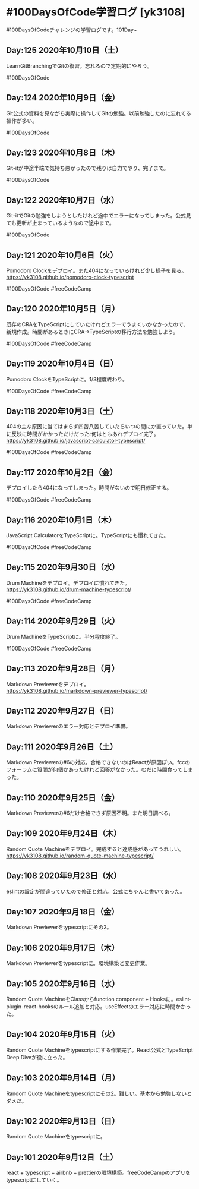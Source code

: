 # #100DaysOfCode学習ログ [yk3108]

\#100DaysOfCodeチャレンジの学習ログです。101Day~

## Day:125 2020年10月10日（土）

LearnGitBranchingでGitの復習。忘れるので定期的にやろう。

\#100DaysOfCode

## Day:124 2020年10月9日（金）

Git公式の資料を見ながら実際に操作してGitの勉強。以前勉強したのに忘れてる操作が多い。

\#100DaysOfCode

## Day:123 2020年10月8日（木）

Git-itが中途半端で気持ち悪かったので残りは自力でやり、完了まで。

\#100DaysOfCode

## Day:122 2020年10月7日（水）

Git-itでGitの勉強をしようとしたけれど途中でエラーになってしまった。公式見ても更新が止まっているようなので途中まで。

\#100DaysOfCode

## Day:121 2020年10月6日（火）

Pomodoro Clockをデプロイ。また404になっているけれど少し様子を見る。  
<https://yk3108.github.io/pomodoro-clock-typescript>

\#100DaysOfCode \#freeCodeCamp

## Day:120 2020年10月5日（月）

既存のCRAをTypeScriptにしていたけれどエラーでうまくいかなかったので、新規作成。時間があるときにCRA→TypeScriptの移行方法を勉強しよう。

\#100DaysOfCode \#freeCodeCamp

## Day:119 2020年10月4日（日）

Pomodoro ClockをTypeScriptに。1/3程度終わり。

\#100DaysOfCode \#freeCodeCamp

## Day:118 2020年10月3日（土）

404の主な原因に当てはまらず四苦八苦していたらいつの間にか直っていた。単に反映に時間がかかっただけだった💧何はともあれデプロイ完了。  
<https://yk3108.github.io/javascript-calculator-typescript/>

\#100DaysOfCode \#freeCodeCamp

## Day:117 2020年10月2日（金）

デプロイしたら404になってしまった。時間がないので明日修正する。

\#100DaysOfCode \#freeCodeCamp

## Day:116 2020年10月1日（木）

JavaScript CalculatorをTypeScriptに。TypeScriptにも慣れてきた。

\#100DaysOfCode \#freeCodeCamp

## Day:115 2020年9月30日（水）

Drum Machineをデプロイ。デプロイに慣れてきた。  
<https://yk3108.github.io/drum-machine-typescript/>

\#100DaysOfCode \#freeCodeCamp

## Day:114 2020年9月29日（火）

Drum MachineをTypeScriptに。半分程度終了。

\#100DaysOfCode \#freeCodeCamp

## Day:113 2020年9月28日（月）

Markdown Previewerをデプロイ。  
<https://yk3108.github.io/markdown-previewer-typescript/>

## Day:112 2020年9月27日（日）

Markdown Previewerのエラー対応とデプロイ準備。

## Day:111 2020年9月26日（土）

Markdown Previewerの#6の対応。合格できないのはReactが原因ぽい。fccのフォーラムに質問が何個かあったけれど回答がなかった。むだに時間食ってしまった。

## Day:110 2020年9月25日（金）

Markdown Previewerの#6だけ合格できず原因不明。また明日調べる。

## Day:109 2020年9月24日（木）

Random Quote Machineをデプロイ。完成すると達成感があってうれしい。  
<https://yk3108.github.io/random-quote-machine-typescript/>

## Day:108 2020年9月23日（水）

eslintの設定が間違っていたので修正と対応。公式にちゃんと書いてあった。

## Day:107 2020年9月18日（金）

Markdown Previewerをtypescriptにその2。

## Day:106 2020年9月17日（木）

Markdown Previewerをtypescriptに。環境構築と変更作業。

## Day:105 2020年9月16日（水）

Random Quote MachineをClassからfunction component + Hooksに。eslint-plugin-react-hooksのルール追加と対応。useEffectのエラー対応に時間かかった。

## Day:104 2020年9月15日（火）

Random Quote Machineをtypescriptにする作業完了。React公式とTypeScript Deep Diveが役に立った。

## Day:103 2020年9月14日（月）

Random Quote Machineをtypescriptにその2。難しい。基本から勉強しないとダメだ。

## Day:102 2020年9月13日（日）

Random Quote Machineをtypescriptに。

## Day:101 2020年9月12日（土）

react + typescript + airbnb + prettierの環境構築。freeCodeCampのアプリをtypescriptにしていく。
